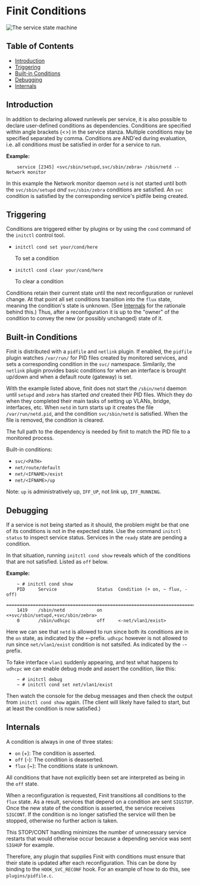 Finit Conditions
================

![The service state machine](svc-machine.png "The service state machine")


Table of Contents
-----------------

* [Introduction](#introduction)
* [Triggering](#triggering)
* [Built-in Conditions](#built-in--conditions)
* [Debugging](#debugging)
* [Internals](#internals)


Introduction
------------

In addition to declaring allowed runlevels per service, it is also
possible to declare user-defined conditions as dependencies.  Conditions
are specified within angle brackets (<>) in the service stanza.
Multiple conditions may be specified separated by comma.  Conditions are
AND'ed during evaluation, i.e. all conditions must be satisfied in order
for a service to run.


**Example:**

```shell
    service [2345] <svc/sbin/setupd,svc/sbin/zebra> /sbin/netd -- Network monitor
```

In this example the Network monitor daemon `netd` is not started until
both the `svc/sbin/setupd` *and* `svc/sbin/zebra` conditions are
satisfied.  An `svc` condition is satisfied by the corresponding
service's pidfile being created.


Triggering
----------

Conditions are triggered either by plugins or by using the `cond`
command of the `initctl` control tool.

* `initctl cond set your/cond/here`

  To set a condition

* `initctl cond clear your/cond/here`

  To clear a condition

Conditions retain their current state until the next reconfiguration or
runlevel change.  At that point all set conditions transition into the
`flux` state, meaning the condition's state is unknown.  (See
[Internals](#internals) for the rationale behind this.)  Thus, after a
reconfiguration it is up to the "owner" of the condition to convey the
new (or possibly unchanged) state of it.


Built-in Conditions
-------------------

Finit is distributed with a `pidfile` and `netlink` plugin.  If enabled,
the `pidfile` plugin watches `/var/run/` for PID files created by
monitored services, and sets a corresponding condition in the `svc/`
namespace.  Similarily, the `netlink` plugin provides basic conditions
for when an interface is brought up/down and when a default route
(gateway) is set.

With the example listed above, finit does not start the `/sbin/netd`
daemon until `setupd` and `zebra` has started *and* created their PID
files.  Which they do when they completed their main tasks of setting up
VLANs, bridge, interfaces, etc.  When `netd` in turn starts up it
creates the file `/var/run/netd.pid`, and the condition `svc/sbin/netd`
is satisfied.  When the file is removed, the condition is cleared.

The full path to the dependency is needed by finit to match the PID file
to a monitored process.

Built-in conditions:

- `svc/<PATH>`
- `net/route/default`
- `net/<IFNAME>/exist`
- `net/<IFNAME>/up`

Note: `up` is administratively up, `IFF_UP`, not link up, `IFF_RUNNING`.


Debugging
---------

If a service is not being started as it should, the problem might be
that one of its conditions is not in the expected state.  Use the
command `initctl status` to inspect service status.  Services in the
`ready` state are pending a condition.

In that situation, running `initctl cond show` reveals which of the
conditions that are not satisfied.  Listed as `off` below.

**Example:**

```shell
    ~ # initctl cond show
    PID     Service               Status  Condition (+ on, ~ flux, - off)
    ===============================================================================
    1419    /sbin/netd            on      <+svc/sbin/setupd,+svc/sbin/zebra>
    0       /sbin/udhcpc          off     <-net/vlan1/exist>
```

Here we can see that `netd` is allowed to run since both its conditions
are in the `on` state, as indicated by the `+`-prefix.  `udhcpc` however
is not allowed to run since `net/vlan1/exist` condition is not satsifed.
As indicated by the `-`-prefix.

To fake interface `vlan1` suddenly appearing, and test what happens to
`udhcpc` we can enable debug mode and assert the condition, like this:

```shell
    ~ # initctl debug
    ~ # initctl cond set net/vlan1/exist
```

Then watch the console for the debug messages and then check the output
from `initctl cond show` again.  (The client will likely have failed to
start, but at least the condition is now satisfied.)


Internals
---------

A condition is always in one of three states:

* `on` (+): The condition is asserted.
* `off` (-): The condition is deasserted.
* `flux` (~): The conditions state is unknown.

All conditions that have not explicitly been set are interpreted as
being in the `off` state.

When a reconfiguration is requested, Finit transitions all conditions to
the `flux` state.  As a result, services that depend on a condition are
sent `SIGSTOP`.  Once the new state of the condition is asserted, the
service receives `SIGCONT`.  If the condition is no longer satisfied the
service will then be stopped, otherwise no further action is taken.

This STOP/CONT handling minimizes the number of unnecessary service
restarts that would otherwise occur because a depending service was sent
`SIGHUP` for example.

Therefore, any plugin that supplies Finit with conditions must ensure
that their state is updated after each reconfiguration.  This can be
done by binding to the `HOOK_SVC_RECONF` hook.  For an example of how
to do this, see `plugins/pidfile.c`.

<!--
  -- Local Variables:
  -- mode: markdown
  -- End:
  -->

